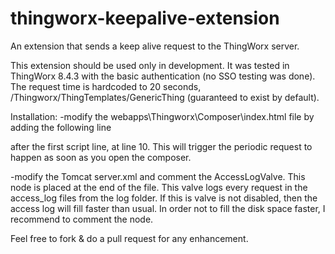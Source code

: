 # thingworx-keepalive-extension
An extension that sends a keep alive request to the ThingWorx server.

This extension should be used only in development. It was tested in ThingWorx 8.4.3 with the basic authentication (no SSO testing was done).
The request time is hardcoded to 20 seconds, /Thingworx/ThingTemplates/GenericThing (guaranteed to exist by default).

Installation:
-modify the webapps\Thingworx\Composer\index.html file by adding the following line
  <script type="text/javascript" src="../Common/extensions/LivePing/ui/LivePing/LivePing.js" charset="UTF-8"></script>
  after the first script line, at line 10. This will trigger the periodic request to happen as soon as you open the composer.
  
-modify the Tomcat server.xml and comment the AccessLogValve. This node is placed at the end of the file. This valve logs every request in the access_log files from the log folder. If this is valve is not disabled, then the access log will fill faster than usual. In order not to fill the disk space faster, I recommend to comment the node.

Feel free to fork & do a pull request for any enhancement.

